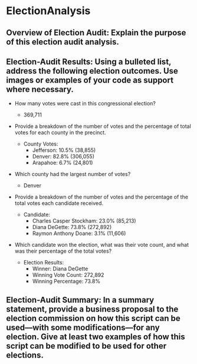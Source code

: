 # ElectionAnalysis

## Overview of Election Audit: Explain the purpose of this election audit analysis.

## Election-Audit Results: Using a bulleted list, address the following election outcomes. Use images or examples of your code as support where necessary.

- How many votes were cast in this congressional election?
    - 369,711

- Provide a breakdown of the number of votes and the percentage of total votes for each county in the precinct.
    - County Votes:
        - Jefferson: 10.5% (38,855)
        - Denver: 82.8% (306,055)
        - Arapahoe: 6.7% (24,801)

- Which county had the largest number of votes?
    - Denver

- Provide a breakdown of the number of votes and the percentage of the total votes each candidate received.
    - Candidate:
        - Charles Casper Stockham: 23.0% (85,213)
        - Diana DeGette: 73.8% (272,892)
        - Raymon Anthony Doane: 3.1% (11,606)

- Which candidate won the election, what was their vote count, and what was their percentage of the total votes?
    - Election Results:
        - Winner: Diana DeGette
        - Winning Vote Count: 272,892
        - Winning Percentage: 73.8%

## Election-Audit Summary: In a summary statement, provide a business proposal to the election commission on how this script can be used—with some modifications—for any election. Give at least two examples of how this script can be modified to be used for other elections.
